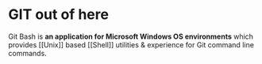 # GIT out of here 
Git Bash is **an application for Microsoft Windows OS environments** which provides [[Unix]] based [[Shell]] utilities & experience for Git command line commands. 

